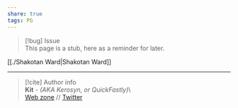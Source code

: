 ```yaml
---  
share: true  
tags: PG  
---  
```

> [!bug] Issue  
> This page is a stub, here as a reminder for later.  
  
[[./Shakotan Ward|Shakotan Ward]]  
  
-----  
> [!cite] Author info  
> **Kit** - *(AKA Kerosyn, or QuickFastly)*\  
> [Web zone](https://kitabe.link) // [Twitter](https://twitter.com/Kerosyn_)